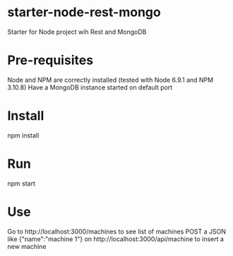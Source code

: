 # starter-node-rest-mongo
Starter for Node project wih Rest and MongoDB

# Pre-requisites
Node and NPM are correctly installed (tested with Node 6.9.1 and NPM 3.10.8)
Have a MongoDB instance started on default port

# Install
npm install

# Run
npm start

# Use
Go to http://localhost:3000/machines to see list of machines
POST a JSON like {"name":"machine 1"} on http://localhost:3000/api/machine to insert a new machine 
